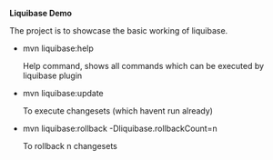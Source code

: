 **Liquibase Demo**

The project is to showcase the basic working of liquibase.

- mvn liquibase:help

    Help command, shows all commands which can be executed by liquibase plugin

- mvn liquibase:update

    To execute changesets (which havent run already)

- mvn liquibase:rollback -Dliquibase.rollbackCount=n

    To rollback n changesets
